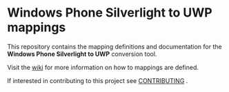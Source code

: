 #  Windows Phone Silverlight to UWP mappings

This repository contains the mapping definitions and documentation for the **Windows Phone Silverlight to UWP** conversion tool.

Visit the [wiki](wiki) for more information on how to mappings are defined.

If interested in contributing to this project see [CONTRIBUTING](CONTRIBUTING.md)  .


